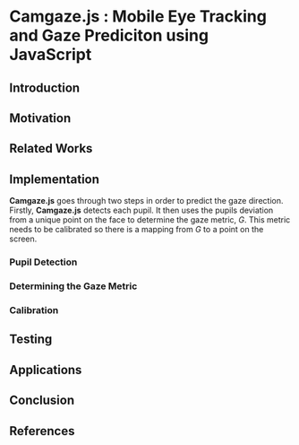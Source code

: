 
# **Camgaze.js** : Mobile Eye Tracking and Gaze Prediciton using JavaScript

## Introduction

## Motivation

## Related Works

## Implementation

**Camgaze.js** goes through two steps in order to predict the gaze direction. Firstly, **Camgaze.js** detects each pupil. It then uses the pupils deviation from a unique point on the face to determine the gaze metric, *G*. This metric needs to be calibrated so there is a mapping from *G* to a point on the screen.

### Pupil Detection

### Determining the Gaze Metric

### Calibration

## Testing

## Applications

## Conclusion

## References
